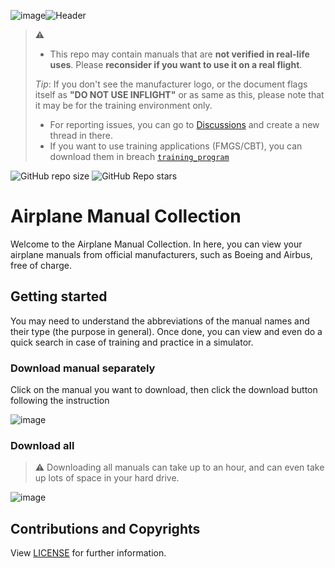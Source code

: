 ![image](https://github.com/shiroinekotfs/my-airplane-manuals/assets/115929530/fdc48694-2a2e-4b8c-a2f4-69f6a58bfa2e)![Header](https://github.com/shiroinekotfs/my-airplane-manuals/assets/115929530/81d80b91-f389-4e53-afc3-9b3b92e34db2)

> ⚠️
> * This repo may contain manuals that are **not verified in real-life uses**. Please **reconsider if you want to use it on a real flight**.
> 
> *Tip*: If you don't see the manufacturer logo, or the document flags itself as **"DO NOT USE INFLIGHT"** or as same as this, please note that it may be for the training environment only.
> * For reporting issues, you can go to [Discussions](https://github.com/shiroinekotfs/my-airplane-manuals/discussions) and create a new  thread in there.
> * If you want to use training applications (FMGS/CBT), you can download them in breach [`training_program`](https://github.com/shiroinekotfs/my-airplane-manuals/tree/training_program)

![GitHub repo size](https://img.shields.io/github/repo-size/shiroinekotfs/my-airplane-manuals)
![GitHub Repo stars](https://img.shields.io/github/stars/shiroinekotfs/my-airplane-manuals)

# Airplane Manual Collection

Welcome to the Airplane Manual Collection. In here, you can view your airplane manuals from official manufacturers, such as Boeing and Airbus, free of charge.

## Getting started

You may need to understand the abbreviations of the manual names and their type (the purpose in general). Once done, you can view and even do a quick search in case of training and practice in a simulator.

### Download manual separately

Click on the manual you want to download, then click the download button following the instruction

![image](https://github.com/shiroinekotfs/my-airplane-manuals/assets/115929530/8363e8c5-a98e-4259-b33c-99ab42327eed)

### Download all

> ⚠️ Downloading all manuals can take up to an hour, and can even take up lots of space in your hard drive.

![image](https://github.com/shiroinekotfs/my-airplane-manuals/assets/115929530/295d3eb3-3edf-4afb-a25f-8744c3c10d05)

## Contributions and Copyrights

View [LICENSE](https://github.com/shiroinekotfs/my-airplane-manuals#) for further information.
